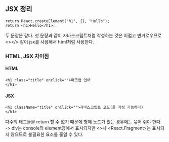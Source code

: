 ## JSX 정리

```
return React.createElement("h1", {}, "Hello");
return <h1>Hello</h1>;
```

두 문장은 같다. 첫 문장과 같이 자바스크립트처럼 작성하는 것은 어렵고 번거로우므로 <></> 같이 jsx를 사용해서 html처럼 사용한다.

### HTML, JSX 차이점

#### HTML

```
<h1 class="title" onclick="">마크업 언어
</h1>
```

#### JSX

```
<h1 className="title" onClick="">자바스크립트 코드(를 작성 가능하다)
</h1>
```

다수의 태그들을 return 할 수 없기 때문에 형제 노드가 있는 경우에는 묶어 줘야 한다. -> div는 console의 element창에서 표시되지만 <>나 <React.Fragment>는 표시되지 않으므로 불필요한 요소를 줄일 수 있다.
